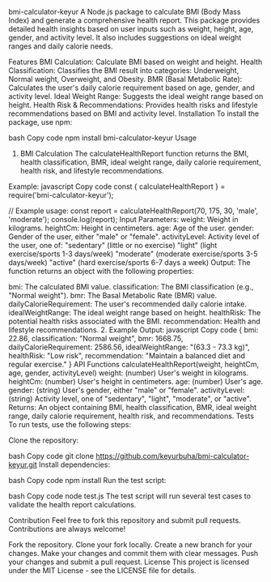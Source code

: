 bmi-calculator-keyur
A Node.js package to calculate BMI (Body Mass Index) and generate a comprehensive health report. This package provides detailed health insights based on user inputs such as weight, height, age, gender, and activity level. It also includes suggestions on ideal weight ranges and daily calorie needs.

Features
BMI Calculation: Calculate BMI based on weight and height.
Health Classification: Classifies the BMI result into categories: Underweight, Normal weight, Overweight, and Obesity.
BMR (Basal Metabolic Rate): Calculates the user's daily calorie requirement based on age, gender, and activity level.
Ideal Weight Range: Suggests the ideal weight range based on height.
Health Risk & Recommendations: Provides health risks and lifestyle recommendations based on BMI and activity level.
Installation
To install the package, use npm:

bash
Copy code
npm install bmi-calculator-keyur
Usage
1. BMI Calculation
The calculateHealthReport function returns the BMI, health classification, BMR, ideal weight range, daily calorie requirement, health risk, and lifestyle recommendations.

Example:
javascript
Copy code
const { calculateHealthReport } = require('bmi-calculator-keyur');

// Example usage:
const report = calculateHealthReport(70, 175, 30, 'male', 'moderate');
console.log(report);
Input Parameters:
weight: Weight in kilograms.
heightCm: Height in centimeters.
age: Age of the user.
gender: Gender of the user, either "male" or "female".
activityLevel: Activity level of the user, one of:
"sedentary" (little or no exercise)
"light" (light exercise/sports 1-3 days/week)
"moderate" (moderate exercise/sports 3-5 days/week)
"active" (hard exercise/sports 6-7 days a week)
Output:
The function returns an object with the following properties:

bmi: The calculated BMI value.
classification: The BMI classification (e.g., "Normal weight").
bmr: The Basal Metabolic Rate (BMR) value.
dailyCalorieRequirement: The user's recommended daily calorie intake.
idealWeightRange: The ideal weight range based on height.
healthRisk: The potential health risks associated with the BMI.
recommendation: Health and lifestyle recommendations.
2. Example Output:
javascript
Copy code
{
  bmi: 22.86,
  classification: "Normal weight",
  bmr: 1668.75,
  dailyCalorieRequirement: 2586.56,
  idealWeightRange: "(63.3 - 73.3 kg)",
  healthRisk: "Low risk",
  recommendation: "Maintain a balanced diet and regular exercise."
}
API Functions
calculateHealthReport(weight, heightCm, age, gender, activityLevel)
weight: (number) User's weight in kilograms.
heightCm: (number) User's height in centimeters.
age: (number) User's age.
gender: (string) User's gender, either "male" or "female".
activityLevel: (string) Activity level, one of "sedentary", "light", "moderate", or "active".
Returns:
An object containing BMI, health classification, BMR, ideal weight range, daily calorie requirement, health risk, and recommendations.
Tests
To run tests, use the following steps:

Clone the repository:

bash
Copy code
git clone https://github.com/keyurbuha/bmi-calculator-keyur.git
Install dependencies:

bash
Copy code
npm install
Run the test script:

bash
Copy code
node test.js
The test script will run several test cases to validate the health report calculations.

Contribution
Feel free to fork this repository and submit pull requests. Contributions are always welcome!

Fork the repository.
Clone your fork locally.
Create a new branch for your changes.
Make your changes and commit them with clear messages.
Push your changes and submit a pull request.
License
This project is licensed under the MIT License - see the LICENSE file for details.